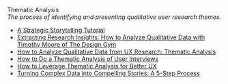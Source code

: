 Thematic Analysis  
_The process of identifying and presenting qualitative user research themes._

*   [A Strategic Storytelling Tutorial](https://moderniststudio.com/2019/01/07/the-mechanics-of-strategic-storytelling/)
*   [Extracting Research Insights: How to Analyze Qualitative Data with Timothy Moore of The Design Gym](https://www.userinterviews.com/blog/how-to-analyze-qualitative-data-with-the-design-gym)
*   [How to Analyze Qualitative Data from UX Research: Thematic Analysis](https://www.nngroup.com/articles/thematic-analysis/)
*   [How to Do a Thematic Analysis of User Interviews](https://www.interaction-design.org/literature/article/how-to-do-a-thematic-analysis-of-user-interviews?utm_source=twitter&utm_medium=share-button&utm_campaign=%2Fliterature%2Farticle%2Fhow-to-do-a-thematic-analysis-of-user-interviews)
*   [How to Leverage Thematic Analysis for Better UX](https://www.toptal.com/designers/ux-research/thematic-analysis-for-ux)  
*   [Turning Complex Data into Compelling Stories: A 5-Step Process](https://www.nngroup.com/articles/complex-data-compelling-stories/)  
